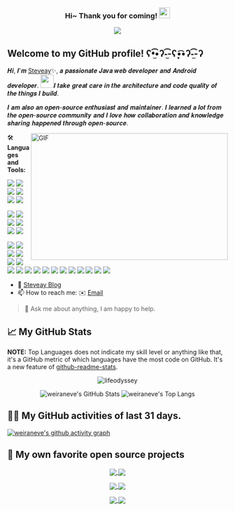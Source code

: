 <h3 align="center">
    Hi~ Thank you for coming!
    <img src="https://media.giphy.com/media/hvRJCLFzcasrR4ia7z/giphy.gif" width="25px">
</h3>

<p align="center">
    <img src="https://readme-typing-svg.herokuapp.com?color=e65e2a&width=280&height=45&lines=Stay+hungry,+Stay+foolish">
</p>

## Welcome to my GitHub profile! ʕ•̫͡•ʔ-̫͡-ʕ•͓͡•ʔ-̫͡-ʔ
<!-- Weird English generator - https://www.dute.org/weird-fonts -->

𝑯𝒊, 𝑰'𝒎 [Steveay](http://www.steveay.com)✨, 𝒂 𝒑𝒂𝒔𝒔𝒊𝒐𝒏𝒂𝒕𝒆 𝑱𝒂𝒗𝒂 𝒘𝒆𝒃 𝒅𝒆𝒗𝒆𝒍𝒐𝒑𝒆𝒓 𝒂𝒏𝒅 𝑨𝒏𝒅𝒓𝒐𝒊𝒅 𝒅𝒆𝒗𝒆𝒍𝒐𝒑𝒆𝒓. <img src="https://media.giphy.com/media/WUlplcMpOCEmTGBtBW/giphy.gif" width="30">𝑰 𝒕𝒂𝒌𝒆 𝒈𝒓𝒆𝒂𝒕 𝒄𝒂𝒓𝒆 𝒊𝒏 𝒕𝒉𝒆 𝒂𝒓𝒄𝒉𝒊𝒕𝒆𝒄𝒕𝒖𝒓𝒆 𝒂𝒏𝒅 𝒄𝒐𝒅𝒆 𝒒𝒖𝒂𝒍𝒊𝒕𝒚 𝒐𝒇 𝒕𝒉𝒆 𝒕𝒉𝒊𝒏𝒈𝒔 𝑰 𝒃𝒖𝒊𝒍𝒅.

𝑰 𝒂𝒎 𝒂𝒍𝒔𝒐 𝒂𝒏 𝒐𝒑𝒆𝒏-𝒔𝒐𝒖𝒓𝒄𝒆 𝒆𝒏𝒕𝒉𝒖𝒔𝒊𝒂𝒔𝒕 𝒂𝒏𝒅 𝒎𝒂𝒊𝒏𝒕𝒂𝒊𝒏𝒆𝒓. 𝑰 𝒍𝒆𝒂𝒓𝒏𝒆𝒅 𝒂 𝒍𝒐𝒕 𝒇𝒓𝒐𝒎 𝒕𝒉𝒆 𝒐𝒑𝒆𝒏-𝒔𝒐𝒖𝒓𝒄𝒆 𝒄𝒐𝒎𝒎𝒖𝒏𝒊𝒕𝒚 𝒂𝒏𝒅 𝑰 𝒍𝒐𝒗𝒆 𝒉𝒐𝒘 𝒄𝒐𝒍𝒍𝒂𝒃𝒐𝒓𝒂𝒕𝒊𝒐𝒏 𝒂𝒏𝒅 𝒌𝒏𝒐𝒘𝒍𝒆𝒅𝒈𝒆 𝒔𝒉𝒂𝒓𝒊𝒏𝒈 𝒉𝒂𝒑𝒑𝒆𝒏𝒆𝒅 𝒕𝒉𝒓𝒐𝒖𝒈𝒉 𝒐𝒑𝒆𝒏-𝒔𝒐𝒖𝒓𝒄𝒆.

<!-- code.gif -->
<img align="right" alt="GIF" src="https://github.com/weiraneve/weiraneve/blob/main/assets/code.gif?raw=true" width="450" height="290" />

🛠️ **Languages and Tools:**

[![](https://img.shields.io/badge/Linux-CentOS-9D5002?style=flat-square&logo=ubuntu&logoColor=ffffff)](https://ubuntu.com/)
[![](https://img.shields.io/badge/MacOS-black?style=flat-square&logo=apple&logoColor=ffffff)](https://www.apple.com/)
[![](https://img.shields.io/badge/Editor-VisualStudio-blue?style=flat-square&logo=VisualStudio&logoColor=ffffff)](https://code.visualstudio.com)
[![](https://img.shields.io/badge/IDE-IDEA-red?style=flat-square&logo=intellij-idea&logoColor=ffffff)](https://www.jetbrains.com/zh-cn/idea/)
[![](https://img.shields.io/badge/IDE-AndroidStudio-049D02?style=flat-square&logo=android-studio&logoColor=ffffff)](https://developer.android.com/studio)
[![](https://img.shields.io/badge/IDE-RustRover-9D2802?style=flat-square&logo=JetBrains&logoColor=ffffff)](https://www.jetbrains.com/rust/)

[![](https://img.shields.io/badge/-Java-9D4802?style=flat-square&logo=openjdk&logoColor=ffffff)](https://www.java.com/)
[![](https://img.shields.io/badge/-Python-3776AB?style=flat-square&logo=python&logoColor=ffffff)](https://www.python.org/)
[![](https://img.shields.io/badge/-Kotlin-dc382d?style=flat-square&logo=kotlin&logoColor=white)](https://kotlinlang.org)
[![](https://img.shields.io/badge/-Dart-007371?style=flat-square&logo=dart&logoColor=white)](https://dart.dev)
[![](https://img.shields.io/badge/-JavaScript-dc388d?style=flat-square&logo=javascript&logoColor=white)](https://www.javascript.com/)
[![](https://img.shields.io/badge/-Rust-9D2802?style=flat-square&logo=rust&logoColor=white)](https://www.rust-lang.org/)

[![](https://img.shields.io/badge/-Spring-6DB33F?style=flat-square&logo=spring&logoColor=white)](https://spring.io/projects/spring-framework/)
[![](https://img.shields.io/badge/-SpringBoot-537836?style=flat-square&logo=springboot&logoColor=white)]()
[![](https://img.shields.io/badge/-SpringCloud-B6F188?style=flat-square&logo=spring&logoColor=black)](https://spring.io/projects/spring-cloud)
[![](https://img.shields.io/badge/-Actix-9D2802?style=flat-square&logo=rust&logoColor=black)](https://actix.rs/)
[![](https://img.shields.io/badge/-Android-269539?style=flat-square&logo=android&logoColor=white)](https://www.android.com/)
[![](https://img.shields.io/badge/-Flutter-007396?style=flat-square&logo=flutter&logoColor=white)](https://flutter.dev/)
[![](https://img.shields.io/badge/-React-008699?style=flat-square&logo=react&logoColor=white)](https://react.dev)
[![](https://img.shields.io/badge/-uniapp-007545?style=flat-square&logo=uniapp&logoColor=white)](https://uniapp.dcloud.net.cn)
[![](https://img.shields.io/badge/-Tauri-f7de4b?style=flat-square&logo=tauri&logoColor=blue)](https://uniapp.dcloud.net.cn)
[![](https://img.shields.io/badge/-Docker-2496ED?style=flat-square&logo=docker&logoColor=ffffff)](https://www.docker.com/)
[![](https://img.shields.io/badge/-MySQL-003545?style=flat-square&logo=mysql&logoColor=white)](https://www.mysql.com/)
[![](https://img.shields.io/badge/-Git-f05032?style=flat-square&logo=git&logoColor=white)](https://git-scm.com/)
[![](https://img.shields.io/badge/-Nginx-269539?style=flat-square&logo=nginx&logoColor=ffffff)](https://nginx.org/)
[![](https://img.shields.io/badge/-Redis-dc382d?style=flat-square&logo=redis&logoColor=white)](https://redis.io/)
[![](https://img.shields.io/badge/-Gradle-f05032?style=flat-square&logo=gradle&logoColor=white)](https://gradle.org/)
[![](https://img.shields.io/badge/-RabbitMQ-269539?style=flat-square&logo=rabbitmq&logoColor=white)](https://www.rabbitmq.com/)
[![](https://img.shields.io/badge/-RocketMQ-269539?style=flat-square&logo=apache-rocketmq&logoColor=white)](https://rocketmq.apache.org)
[![](https://img.shields.io/badge/-Markdown-003545?style=flat-square&logo=markdown&logoColor=white)](https://daringfireball.net/projects/markdown/)

- 💬 [Steveay Blog](http://steveay.com/)
- 📫 How to reach me: ✉️ [Email](mailto:907221539@qq.com)

> 💬 Ask me about anything, I am happy to help.

## 📈 My GitHub Stats

**NOTE:** Top Languages does not indicate my skill level or anything like that, it's a GitHub metric of which languages have the most code on GitHub. It's a new feature of [github-readme-stats](https://github.com/anuraghazra/github-readme-stats).

<p align="center">
<img src="https://github-readme-streak-stats.herokuapp.com/?user=weiraneve&" alt="lifeodyssey" />
</p>

<p align="center">
    <img src="https://github-readme-stats.vercel.app/api/?username=weiraneve&theme=shades-of-purple&show_icons=true&count_private=true" alt="weiraneve's GitHub Stats">
    <!-- Top Langs - https://github.com/anuraghazra/github-readme-stats -->
    <img src="https://github-readme-stats.vercel.app/api/top-langs/?username=weiraneve&layout=compact&theme=tokyonight&hide=ejs,blade,html,css" alt="weiraneve's Top Langs">
</p>

## 👨‍💻 My GitHub activities of last 31 days.

[![weiraneve's github activity graph](https://github-readme-activity-graph.vercel.app/graph?username=weiraneve&custom_title=My%20github%20repo%20push&hide_border=true)](https://github.com/ashutosh00710/github-readme-activity-graph)

## 📘 My own favorite open source projects

<!-- GitHub Extra Pins - https://github.com/anuraghazra/github-readme-stats -->
<p align="center">
  <a href="https://github.com/weiraneve/seckillcloud.git">
    <img align="center" src="https://github-readme-stats.vercel.app/api/pin/?username=weiraneve&repo=seckillcloud&show_owner=true&theme=default" />
  </a>
  <a href="https://github.com/weiraneve/android-practice.git">
    <img align="center" src="https://github-readme-stats.vercel.app/api/pin/?username=weiraneve&repo=android-practice&show_owner=true&theme=default" />
  </a>
</p>

<p align="center">
  <a href="https://github.com/weiraneve/spider.git">
      <img align="center" src="https://github-readme-stats.vercel.app/api/pin/?username=weiraneve&repo=spider&show_owner=true&theme=default" />
  </a>
  <a href="https://github.com/weiraneve/seckill-deal.git">
      <img align="center" src="https://github-readme-stats.vercel.app/api/pin/?username=weiraneve&repo=seckill-deal&show_owner=true&theme=default" />
  </a>
</p>

<p align="center">
  <a href="https://github.com/weiraneve/hok-lottery-actix">
      <img align="center" src="https://github-readme-stats.vercel.app/api/pin/?username=weiraneve&repo=hok-lottery-actix&show_owner=true&theme=default" />
  </a>
  <a href="https://github.com/weiraneve/actix-clean-architecture">
      <img align="center" src="https://github-readme-stats.vercel.app/api/pin/?username=weiraneve&repo=actix-clean-architecture&show_owner=true&theme=default" />
  </a>
</p>



